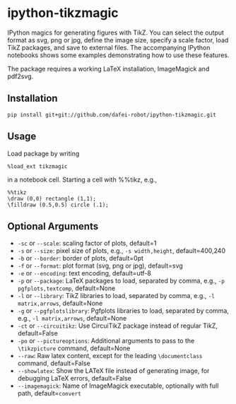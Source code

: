 # ipython-tikzmagic

IPython magics for generating figures with TikZ. You can select the output format as svg, png or jpg, define the image size, specify a scale factor, load TikZ packages, and save to external files. The accompanying IPython notebooks shows some examples demonstrating how to use these features.

The package requires a working LaTeX installation, ImageMagick and pdf2svg.

## Installation

```pip install git+git://github.com/dafei-robot/ipython-tikzmagic.git```

## Usage

Load package by writing
```
%load_ext tikzmagic
```
in a notebook cell. Starting a cell with %%tikz, e.g.,
```
%%tikz
\draw (0,0) rectangle (1,1);
\filldraw (0.5,0.5) circle (.1);
```

## Optional Arguments

- `-sc` or `--scale`: scaling factor of plots, default=1
- `-s` or `--size`: pixel size of plots, e.g., `-s width,height`, default=400,240
- `-b` or `--border`: border of plots, default=0pt
- `-f` or `--format`: plot format (svg, png or jpg), default=svg
- `-e` or `--encoding`: text encoding, default=utf-8
- `-p` or `--package`: LaTeX packages to load, separated by comma, e.g., `-p pgfplots,textcomp`, default=None
- `-l` or `--library`: TikZ libraries to load, separated by comma, e.g., `-l matrix,arrows`, default=None
- `-g` or `--pgfplotslibrary`: Pgfplots libraries to load, separated by comma, e.g., `-l matrix,arrows`, default=None
- `-ct` or `--circuitikz`: Use CircuiTikZ package instead of regular TikZ, default=False
- `-po` or `--pictureoptions`: Additional arguments to pass to the `\tikzpicture` command, default=None
- `--raw`: Raw latex content, except for the leading `\documentclass` command, default=False
- `--showlatex`: Show the LATeX file instead of generating image, for debugging LaTeX errors, default=False
- `--imagemagick`: Name of ImageMagick executable, optionally with full path, default=`convert`
